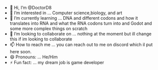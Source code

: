 - 👋 Hi, I’m @DoctorD8
- 👀 I’m interested in ... Computer science,biology, and art
- 🌱 I’m currently learning ... DNA and different codons and how it translates into RNA and what the RNA codons turn into and Godot and some more complex things on scratch
- 💞️ I’m looking to collaborate on ... nothing at the moment but ill change this if im looking to collaborate
- 📫 How to reach me ... you can reach out to me on discord which il put here soon.
- 😄 Pronouns: ... He/Him
- ⚡ Fun fact: ... my dream job is game developer

<!---
DoctorD8/DoctorD8 is a ✨ special ✨ repository because its `README.md` (this file) appears on your GitHub profile.
You can click the Preview link to take a look at your changes.
--->

